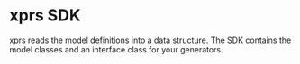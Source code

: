 # xprs SDK #

xprs reads the model definitions into a data structure. The SDK contains the model classes and an interface class for your generators.